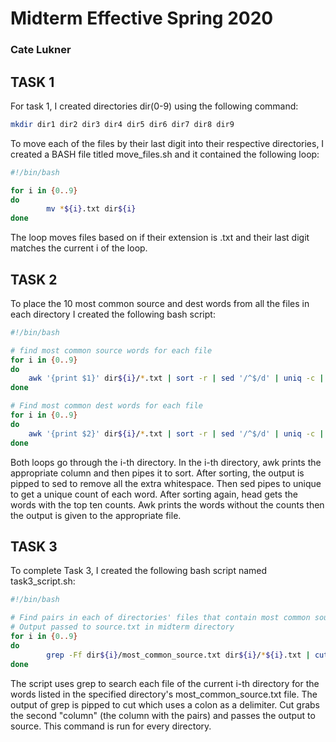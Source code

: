 # Midterm Effective Spring 2020
### Cate Lukner

## TASK 1
For task 1, I created directories dir(0-9) using the following command:
```bash
mkdir dir1 dir2 dir3 dir4 dir5 dir6 dir7 dir8 dir9
```

To move each of the files by their last digit into their respective directories, I created a BASH file titled move\_files.sh and it contained the following loop:
```bash
#!/bin/bash

for i in {0..9}
do 
		mv *${i}.txt dir${i}
done
```
The loop moves files based on if their extension is .txt and their last digit matches the current i of the loop. 

## TASK 2

To place the 10 most common source and dest words from all the files in each directory I created the following bash script:
```bash
#!/bin/bash

# find most common source words for each file
for i in {0..9}
do
	awk '{print $1}' dir${i}/*.txt | sort -r | sed '/^$/d' | uniq -c | sort -r | head -10 | awk '{print $2}' > dir${i}/most_common_source.txt
done

# Find most common dest words for each file
for i in {0..9}
do
	awk '{print $2}' dir${i}/*.txt | sort -r | sed '/^$/d' | uniq -c | sort -r | head -10 | awk '{print $2}' > dir${i}/most_common_dest.txt
done
```
Both loops go through the i-th directory. In the i-th directory, awk prints the appropriate column and then pipes it to sort. After sorting, the output is pipped to sed to remove all the extra whitespace. Then sed pipes to unique to get a unique count of each word. After sorting again, head gets the words with the top ten counts. Awk prints the words without the counts then the output is given to the appropriate file. 

## TASK 3

To complete Task 3, I created the following bash script named task3\_script.sh:
```bash
#!/bin/bash

# Find pairs in each of directories' files that contain most common source words
# Output passed to source.txt in midterm directory
for i in {0..9}
do
		grep -Ff dir${i}/most_common_source.txt dir${i}/*${i}.txt | cut -d ':' -f 2 >> source.txt
done
```
The script uses grep to search each file of the current i-th directory for the words listed in the specified directory's most\_common\_source.txt file. The output of grep is pipped to cut which uses a colon as a delimiter. Cut grabs the second "column" (the column with the pairs) and passes the output to source. This command is run for every directory. 
